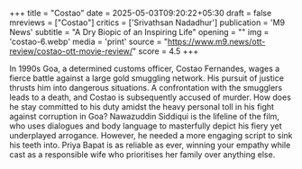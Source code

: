 +++
title = "Costao"
date = 2025-05-03T09:20:22+05:30
draft = false
mreviews = ["Costao"]
critics = ['Srivathsan Nadadhur']
publication = 'M9 News'
subtitle = "A Dry Biopic of an Inspiring Life"
opening = ""
img = 'costao-6.webp'
media = 'print'
source = "https://www.m9.news/ott-review/costao-ott-movie-review/"
score = 4.5
+++

In 1990s Goa, a determined customs officer, Costao Fernandes, wages a fierce battle against a large gold smuggling network. His pursuit of justice thrusts him into dangerous situations. A confrontation with the smugglers leads to a death, and Costao is subsequently accused of murder. How does he stay committed to his duty amidst the heavy personal toll in his fight against corruption in Goa? Nawazuddin Siddiqui is the lifeline of the film, who uses dialogues and body language to masterfully depict his fiery yet underplayed arrogance. However, he needed a more engaging script to sink his teeth into. Priya Bapat is as reliable as ever, winning your empathy while cast as a responsible wife who prioritises her family over anything else.
